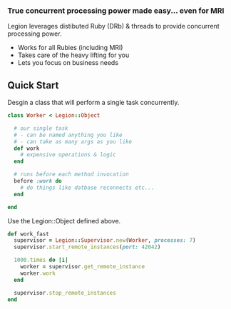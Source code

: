 ### True concurrent processing power made easy... even for MRI

Legion leverages distibuted Ruby (DRb) & threads to provide concurrent processing power.

* Works for all Rubies (including MRI)
* Takes care of the heavy lifting for you
* Lets you focus on business needs

## Quick Start

Desgin a class that will perform a single task concurrently.

```ruby
class Worker < Legion::Object

  # our single task
  # - can be named anything you like
  # - can take as many args as you like
  def work
    # expensive operations & logic
  end

  # runs before each method invocation
  before :work do
    # do things like datbase reconnects etc...
  end

end
```

Use the Legion::Object defined above.

```ruby
def work_fast
  supervisor = Legion::Supervisor.new(Worker, processes: 7)
  supervisor.start_remote_instances(port: 42042)

  1000.times do |i|
    worker = supervisor.get_remote_instance
    worker.work
  end

  supervisor.stop_remote_instances
end
```

